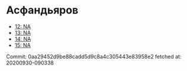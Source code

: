 # Асфандьяров
- [12: NA](12.md)
- [13: NA](13.md)
- [14: NA](14.md)
- [15: NA](15.md)

Commit: 0aa29452d9be88cadd5d9c8a4c305443e83958e2
 fetched at: 20200930-090338
